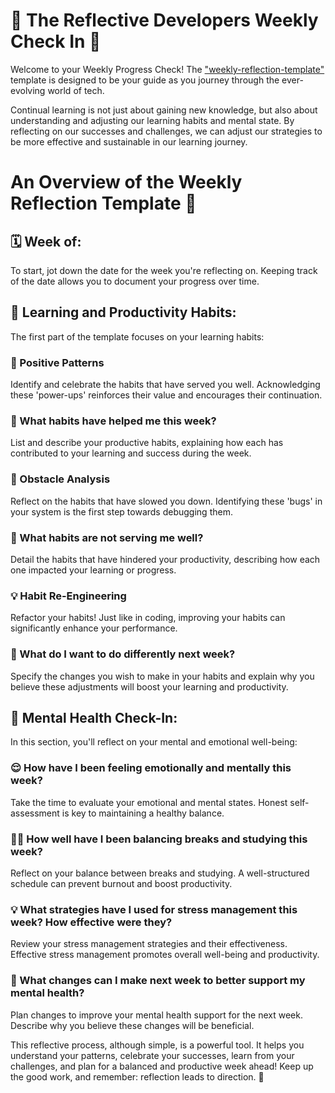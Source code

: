 # 📅 The Reflective Developers Weekly Check In 📅

Welcome to your Weekly Progress Check! The ["weekly-reflection-template"](templates\weekly-reflection-template.md) template is designed to be your guide as you journey through the ever-evolving world of tech. 

Continual learning is not just about gaining new knowledge, but also about understanding and adjusting our learning habits and mental state. By reflecting on our successes and challenges, we can adjust our strategies to be more effective and sustainable in our learning journey.

# An Overview of the Weekly Reflection Template 🤔

## 🗓️ Week of: 

To start, jot down the date for the week you're reflecting on. Keeping track of the date allows you to document your progress over time.

## 🔄 Learning and Productivity Habits:

The first part of the template focuses on your learning habits:

### 🎯 Positive Patterns

Identify and celebrate the habits that have served you well. Acknowledging these 'power-ups' reinforces their value and encourages their continuation.

### 🌱 What habits have helped me this week?

List and describe your productive habits, explaining how each has contributed to your learning and success during the week.

### 👾 Obstacle Analysis

Reflect on the habits that have slowed you down. Identifying these 'bugs' in your system is the first step towards debugging them.

### 🥀 What habits are not serving me well?

Detail the habits that have hindered your productivity, describing how each one impacted your learning or progress.

### 💡 Habit Re-Engineering

Refactor your habits! Just like in coding, improving your habits can significantly enhance your performance.

### 🔄 What do I want to do differently next week?

Specify the changes you wish to make in your habits and explain why you believe these adjustments will boost your learning and productivity.

## 💭 Mental Health Check-In:

In this section, you'll reflect on your mental and emotional well-being:

### 😌 How have I been feeling emotionally and mentally this week?

Take the time to evaluate your emotional and mental states. Honest self-assessment is key to maintaining a healthy balance.

### 🧘‍♀️ How well have I been balancing breaks and studying this week?

Reflect on your balance between breaks and studying. A well-structured schedule can prevent burnout and boost productivity.

### 💡 What strategies have I used for stress management this week? How effective were they?

Review your stress management strategies and their effectiveness. Effective stress management promotes overall well-being and productivity.

### 🔄 What changes can I make next week to better support my mental health?

Plan changes to improve your mental health support for the next week. Describe why you believe these changes will be beneficial.

This reflective process, although simple, is a powerful tool. It helps you understand your patterns, celebrate your successes, learn from your challenges, and plan for a balanced and productive week ahead! Keep up the good work, and remember: reflection leads to direction. 🚀
